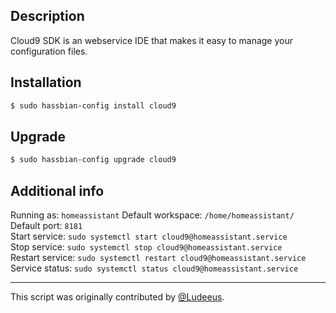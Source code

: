 ## Description
Cloud9 SDK is an webservice IDE that makes it easy to manage your configuration files.

## Installation
```bash
$ sudo hassbian-config install cloud9
```

## Upgrade
```bash
$ sudo hassbian-config upgrade cloud9
```

## Additional info
Running as: `homeassistant`
Default workspace: `/home/homeassistant/`    
Default port: `8181`  
Start service: `sudo systemctl start cloud9@homeassistant.service`  
Stop service: `sudo systemctl stop cloud9@homeassistant.service`  
Restart service: `sudo systemctl restart cloud9@homeassistant.service`  
Service status: `sudo systemctl status cloud9@homeassistant.service`

***
This script was originally contributed by [@Ludeeus](https://github.com/ludeeus).
